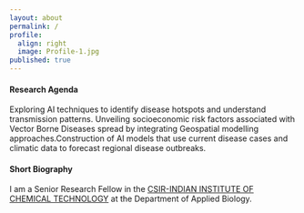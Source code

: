 ```yaml
---
layout: about
permalink: /
profile:
  align: right
  image: Profile-1.jpg
published: true
---
```


#### Research Agenda
Exploring AI techniques to identify disease hotspots and understand transmission patterns. Unveiling socioeconomic risk factors associated with Vector Borne Diseases spread by integrating Geospatial modelling approaches.Construction of AI models that use current disease cases  and climatic data to forecast regional disease outbreaks.
#### Short Biography
I am a Senior Research Fellow in the <a href="https://www.iict.res.in/">CSIR-INDIAN INSTITUTE OF CHEMICAL TECHNOLOGY</a> at the Department of Applied Biology.
